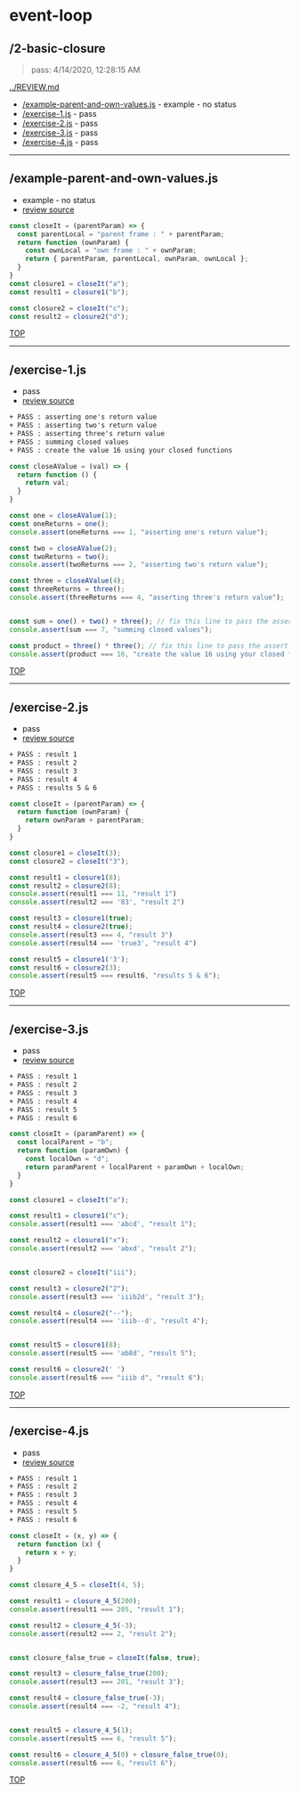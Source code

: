 # event-loop 

## /2-basic-closure

> pass: 4/14/2020, 12:28:15 AM 

[../REVIEW.md](../REVIEW.md)

* [/example-parent-and-own-values.js](#example-parent-and-own-valuesjs) - example - no status
* [/exercise-1.js](#exercise-1js) - pass
* [/exercise-2.js](#exercise-2js) - pass
* [/exercise-3.js](#exercise-3js) - pass
* [/exercise-4.js](#exercise-4js) - pass

---

## /example-parent-and-own-values.js

* example - no status
* [review source](./example-parent-and-own-values.js)

```js
const closeIt = (parentParam) => {
  const parentLocal = "parent frame : " + parentParam;
  return function (ownParam) {
    const ownLocal = "own frame : " + ownParam;
    return { parentParam, parentLocal, ownParam, ownLocal };
  }
}
const closure1 = closeIt("a");
const result1 = closure1("b");

const closure2 = closeIt("c");
const result2 = closure2("d");

```

[TOP](#event-loop)

---

## /exercise-1.js

* pass
* [review source](./exercise-1.js)

```txt
+ PASS : asserting one's return value
+ PASS : asserting two's return value
+ PASS : asserting three's return value
+ PASS : summing closed values
+ PASS : create the value 16 using your closed functions
```

```js
const closeAValue = (val) => {
  return function () {
    return val;
  }
}

const one = closeAValue(1);
const oneReturns = one();
console.assert(oneReturns === 1, "asserting one's return value");

const two = closeAValue(2);
const twoReturns = two();
console.assert(twoReturns === 2, "asserting two's return value");

const three = closeAValue(4);
const threeReturns = three();
console.assert(threeReturns === 4, "asserting three's return value");


const sum = one() + two() + three(); // fix this line to pass the assert
console.assert(sum === 7, "summing closed values");

const product = three() * three(); // fix this line to pass the assert
console.assert(product === 16, "create the value 16 using your closed functions");

```

[TOP](#event-loop)

---

## /exercise-2.js

* pass
* [review source](./exercise-2.js)

```txt
+ PASS : result 1
+ PASS : result 2
+ PASS : result 3
+ PASS : result 4
+ PASS : results 5 & 6
```

```js
const closeIt = (parentParam) => {
  return function (ownParam) {
    return ownParam + parentParam;
  }
}

const closure1 = closeIt(3);
const closure2 = closeIt("3");

const result1 = closure1(8);
const result2 = closure2(8);
console.assert(result1 === 11, "result 1")
console.assert(result2 === '83', "result 2")

const result3 = closure1(true);
const result4 = closure2(true);
console.assert(result3 === 4, "result 3")
console.assert(result4 === 'true3', "result 4")

const result5 = closure1('3');
const result6 = closure2(3);
console.assert(result5 === result6, "results 5 & 6");

```

[TOP](#event-loop)

---

## /exercise-3.js

* pass
* [review source](./exercise-3.js)

```txt
+ PASS : result 1
+ PASS : result 2
+ PASS : result 3
+ PASS : result 4
+ PASS : result 5
+ PASS : result 6
```

```js
const closeIt = (paramParent) => {
  const localParent = "b";
  return function (paramOwn) {
    const localOwn = "d";
    return paramParent + localParent + paramOwn + localOwn;
  }
}

const closure1 = closeIt("a");

const result1 = closure1("c");
console.assert(result1 === 'abcd', "result 1");

const result2 = closure1("x");
console.assert(result2 === 'abxd', "result 2");


const closure2 = closeIt("iii");

const result3 = closure2("2");
console.assert(result3 === 'iiib2d', "result 3");

const result4 = closure2("--");
console.assert(result4 === 'iiib--d', "result 4");


const result5 = closure1(8);
console.assert(result5 === 'ab8d', "result 5");

const result6 = closure2(' ')
console.assert(result6 === "iiib d", "result 6");

```

[TOP](#event-loop)

---

## /exercise-4.js

* pass
* [review source](./exercise-4.js)

```txt
+ PASS : result 1
+ PASS : result 2
+ PASS : result 3
+ PASS : result 4
+ PASS : result 5
+ PASS : result 6
```

```js
const closeIt = (x, y) => {
  return function (x) {
    return x + y;
  }
}

const closure_4_5 = closeIt(4, 5);

const result1 = closure_4_5(200);
console.assert(result1 === 205, "result 1");

const result2 = closure_4_5(-3);
console.assert(result2 === 2, "result 2");


const closure_false_true = closeIt(false, true);

const result3 = closure_false_true(200);
console.assert(result3 === 201, "result 3");

const result4 = closure_false_true(-3);
console.assert(result4 === -2, "result 4");


const result5 = closure_4_5(1);
console.assert(result5 === 6, "result 5");

const result6 = closure_4_5(0) + closure_false_true(0);
console.assert(result6 === 6, "result 6");

```

[TOP](#event-loop)

